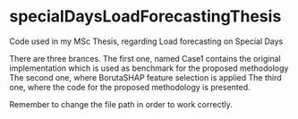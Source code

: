 # specialDaysLoadForecastingThesis
Code used in my MSc Thesis, regarding Load forecasting on Special Days

There are three brances.
The first one, named Case1 contains the original implementation which is used as benchmark for the proposed methodology
The second one, where BorutaSHAP feature selection is applied
The third one, where the code for the proposed methodology is presented.

Remember to change the file path in order to work correctly.

